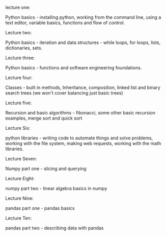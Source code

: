 lecture one:

Python basics - installing python, working from the command line, using a text editor, variable basics, functions and flow of control.

Lecture two:

Python basics - iteration and data structures - while loops, for loops, lists, dictionaries, sets.

Lecture three:

Python basics - functions and software engineering foundations.

Lecture four:

Classes - built in methods, Inheritance, composition, linked list and binary search trees (we won't cover balancing just basic trees)

Lecture five:

Recursion and basic algorithms - fibonacci, some other basic recursion examples, merge sort and quick sort 

Lecture Six:

python libraries - writing code to automate things and solve problems, working with the file system, making web requests, working with the math libraries.

Lecture Seven:

Numpy part one - slicing and querying

Lecture Eight:

numpy part two - linear algebra basics in numpy

Lecture Nine:

pandas part one - pandas basics

Lecture Ten:

pandas part two - describing data with pandas